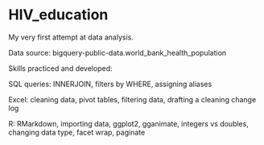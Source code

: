 # HIV_education
My very first attempt at data analysis. 

Data source:
bigquery-public-data.world_bank_health_population

Skills practiced and developed:

SQL queries:
  INNERJOIN,
  filters by WHERE,
  assigning aliases
  
Excel:
  cleaning data,
  pivot tables,
  filtering data,
  drafting a cleaning change log
  
R:
  RMarkdown,
  importing data,
  ggplot2,
  gganimate,
  integers vs doubles,
  changing data type,
  facet wrap,
  paginate
